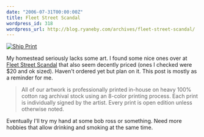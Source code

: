 ```yaml
---
date: "2006-07-31T00:00:00Z"
title: Fleet Street Scandal
wordpress_id: 318
wordpress_url: http://blog.ryaneby.com/archives/fleet-street-scandal/
---
```

<a href="http://www.fleetstreetscandal.com/store.php?itemid=36"><img src="http://blog.ryaneby.com/stuff/shipprint.jpg" alt="Ship Print" /></a>

My homestead seriously lacks some art. I found some nice ones over at <a href="http://www.fleetstreetscandal.com/">Fleet Street Scandal</a> that also seem decently priced (ones I checked were $20 and ok sized). Haven't ordered yet but plan on it. This post is mostly as a reminder for me.

<blockquote>All of our artwork is professionally printed in-house on heavy 100% cotton rag archival stock using an 8-color printing process. Each print is individually signed by the artist. Every print is open edition unless otherwise noted.</blockquote>

Eventually I'll try my hand at some bob ross or something. Need more hobbies that allow drinking and smoking at the same time.
